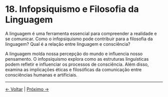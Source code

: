 # 18. Infopsiquismo e Filosofia da Linguagem

A linguagem é uma ferramenta essencial para compreender a realidade e se comunicar. Como o infopsiquismo pode contribuir para a filosofia da linguagem? Qual é a relação entre linguagem e consciência?

A linguagem molda nossa percepção do mundo e influencia nosso pensamento. O infopsiquismo explora como as estruturas linguísticas podem refletir e influenciar os processos de consciência. Além disso, examina as implicações éticas e filosóficas da comunicação entre consciências humanas e artificiais.

---
<div class="navigation-links">
<a href="../17_Infopsiquismo_e_os_Limites_da_Computação/" class="nav-link prev-link">← Voltar</a> | <a href="../19_Reflexões_Estendidas_sobre_o_Sentido/" class="nav-link next-link">Próximo →</a>
</div>
